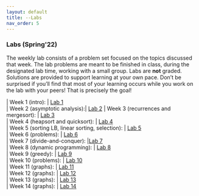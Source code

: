 ```yaml
---
layout: default 
title: --Labs 
nav_order: 5
---
```


### Labs (Spring'22)

The weekly lab consists of a problem set focused on the topics discussed that week. The lab problems are meant to be finished in class, during the designated lab time, working with a small group. Labs are __not__ graded. Solutions are provided to support learning at your own pace.  Don’t be surprised if you’ll find that most of your learning occurs while you work on the lab with your peers! That is precisely the goal!


| Week 1 (intro):  | [Lab 1](docs/docs/lab1.pdf)  
| Week 2 (asymptotic analysis):|  [Lab 2](docs/lab2.pdf) 
| Week 3 (recurrences and mergesort):  | [Lab 3](docs/lab3.pdf)   
| Week 4 (heapsort and quicksort): |   [Lab 4](docs/lab4.pdf)   
| Week 5 (sorting LB, linear sorting, selection): |  [Lab 5](docs/lab5.pdf)   
| Week 6 (problems): |  [Lab 6](docs/lab6.pdf)   
| Week 7 (divide-and-conquer):   |[Lab 7](docs/lab7.pdf)  
| Week 8 (dynamic programming): |   [Lab 8](docs/lab8.pdf)   
| Week 9 (greedy): |  [Lab 9](docs/lab9.pdf)   
| Week 10 (problems): | [Lab 10](docs/lab10.pdf)  
| Week 11 (graphs):  | [Lab 11](docs/lab11.pdf)  
| Week 12 (graphs):  | [Lab 12](docs/lab12.pdf)   
| Week 13 (graphs):  | [Lab 13](docs/lab13.pdf)   
| Week 14 (graphs): | [Lab 14](docs/lab14.pdf)   


